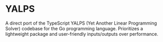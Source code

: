 # YALPS
A direct port of the TypeScript YALPS (Yet Another Linear Programming Solver) codebase for the Go programming language. Prioritizes a lightweight package and user-friendly inputs/outputs over performance.
